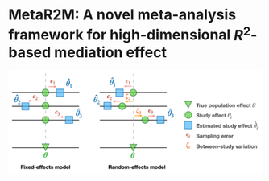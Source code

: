# MetaR2M: A novel meta-analysis framework for high-dimensional $R^2$-based mediation effect

<div align="center"><img src="Figure/FRmodels.png" ></div>
</br>
